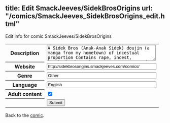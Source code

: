 title: Edit SmackJeeves/SidekBrosOrigins
url: "/comics/SmackJeeves_SidekBrosOrigins_edit.html"
---
Edit info for comic SmackJeeves/SidekBrosOrigins

<form name="comic" action="http://gaepostmail.appspot.com/comic/" method="post">
<table class="comicinfo">
<tr>
<th>Description</th><td><textarea name="description" cols="40" rows="3">A Sidek Bros (Anak-Anak Sidek) doujin (a manga from my hometown) of incestual proportion Contains rape, incest, brotherhood, yaoi, super sex scenes and the like. Read at your own risk. Updates once a week</textarea></td>
</tr>
<tr>
<th>Website</th><td><input type="text" name="url" value="http://sidekbrosorigins.smackjeeves.com/comics/" size="40"/></td>
</tr>
<tr>
<th>Genre</th><td><input type="text" name="genre" value="Other" size="40"/></td>
</tr>
<tr>
<th>Language</th><td><input type="text" name="language" value="English" size="40"/></td>
</tr>
<tr>
<th>Adult content</th><td><input type="checkbox" name="adult" value="adult" checked="checked"/></td>
</tr>
<tr>
<th></th><td>
<input type="hidden" name="comic" value="SmackJeeves_SidekBrosOrigins" />
<input type="submit" name="submit" value="Submit" />
</td>
</tr>
</table>
</form>

Back to the [comic](SmackJeeves_SidekBrosOrigins.html).
